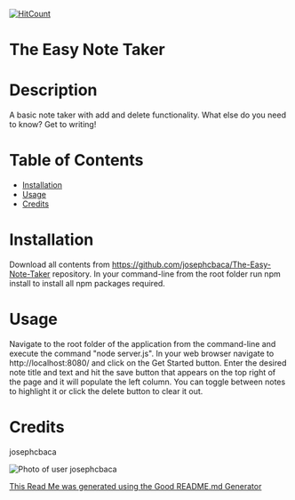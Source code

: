 [![HitCount](http://hits.dwyl.com/josephcbaca/The-Easy-Note-Taker.svg)](http://hits.dwyl.com/josephcbaca/The-Easy-Note-Taker)


# The Easy Note Taker

# Description
A basic note taker with add and delete functionality.  What else do you need to know?  Get to writing!

# Table of Contents
* [Installation](#installation)
* [Usage](#usage)
* [Credits](#Credits)

# Installation
Download all contents from https://github.com/josephcbaca/The-Easy-Note-Taker repository.  In your command-line from the root folder run npm install to install all npm packages required.

# Usage
Navigate to the root folder of the application from the command-line and execute the command "node server.js".  In your web browser navigate to http://localhost:8080/ and click on the Get Started button.  Enter the desired note title and text and hit the save button that appears on the top right of the page and it will populate the left column.  You can toggle between notes to highlight it or click the delete button to clear it out.

# Credits
josephcbaca

![Photo of user josephcbaca](https://github.com/josephcbaca.png)



[This Read Me was generated using the Good README.md Generator ](https://github.com/josephcbaca/README-Generator)